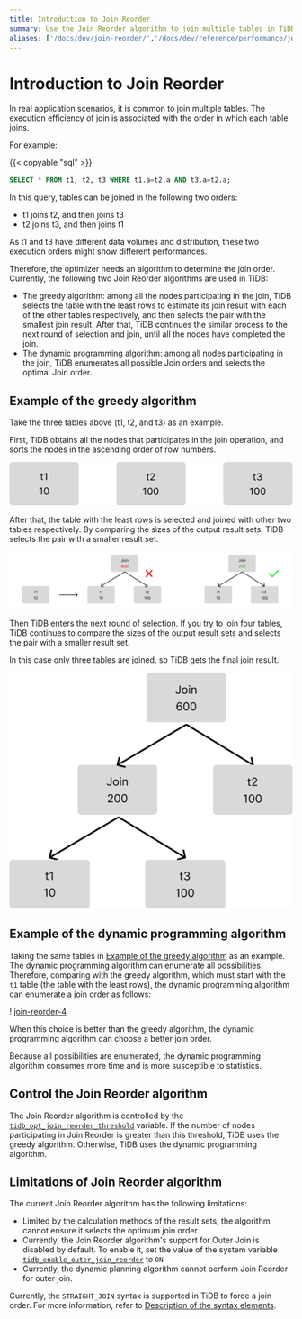 ```yaml
---
title: Introduction to Join Reorder
summary: Use the Join Reorder algorithm to join multiple tables in TiDB.
aliases: ['/docs/dev/join-reorder/','/docs/dev/reference/performance/join-reorder/']
---
```


# Introduction to Join Reorder

In real application scenarios, it is common to join multiple tables. The execution efficiency of join is associated with the order in which each table joins.

For example:

{{< copyable "sql" >}}

```sql
SELECT * FROM t1, t2, t3 WHERE t1.a=t2.a AND t3.a=t2.a;
```

In this query, tables can be joined in the following two orders:

- t1 joins t2, and then joins t3
- t2 joins t3, and then joins t1

As t1 and t3 have different data volumes and distribution, these two execution orders might show different performances.

Therefore, the optimizer needs an algorithm to determine the join order. Currently, the following two Join Reorder algorithms are used in TiDB:

- The greedy algorithm: among all the nodes participating in the join, TiDB selects the table with the least rows to estimate its join result with each of the other tables respectively, and then selects the pair with the smallest join result. After that, TiDB continues the similar process to the next round of selection and join, until all the nodes have completed the join.
- The dynamic programming algorithm: among all nodes participating in the join, TiDB enumerates all possible Join orders and selects the optimal Join order.

## Example of the greedy algorithm

Take the three tables above (t1, t2, and t3) as an example.

First, TiDB obtains all the nodes that participates in the join operation, and sorts the nodes in the ascending order of row numbers.

![join-reorder-1](/media/join-reorder-1.png)

After that, the table with the least rows is selected and joined with other two tables respectively. By comparing the sizes of the output result sets, TiDB selects the pair with a smaller result set.

![join-reorder-2](/media/join-reorder-2.png)

Then TiDB enters the next round of selection. If you try to join four tables, TiDB continues to compare the sizes of the output result sets and selects the pair with a smaller result set.

In this case only three tables are joined, so TiDB gets the final join result.

![join-reorder-3](/media/join-reorder-3.png)

## Example of the dynamic programming algorithm

Taking the same tables in [Example of the greedy algorithm](#example-of-the-greedy-algorithm) as an example. The dynamic programming algorithm can enumerate all possibilities. Therefore, comparing with the greedy algorithm, which must start with the `t1` table (the table with the least rows), the dynamic programming algorithm can enumerate a join order as follows:

! [join-reorder-4](/media/join-reorder-4.png)

When this choice is better than the greedy algorithm, the dynamic programming algorithm can choose a better join order.

Because all possibilities are enumerated, the dynamic programming algorithm consumes more time and is more susceptible to statistics.

## Control the Join Reorder algorithm

The Join Reorder algorithm is controlled by the [`tidb_opt_join_reorder_threshold`](/system-variables.md#tidb_opt_join_reorder_threshold) variable. If the number of nodes participating in Join Reorder is greater than this threshold, TiDB uses the greedy algorithm. Otherwise, TiDB uses the dynamic programming algorithm.

## Limitations of Join Reorder algorithm

The current Join Reorder algorithm has the following limitations:

- Limited by the calculation methods of the result sets, the algorithm cannot ensure it selects the optimum join order.
- Currently, the Join Reorder algorithm's support for Outer Join is disabled by default. To enable it, set the value of the system variable [`tidb_enable_outer_join_reorder`](/system-variables.md#tidb_enable_outer_join_reorder-new-in-v610) to `ON`.
- Currently, the dynamic planning algorithm cannot perform Join Reorder for outer join.

Currently, the `STRAIGHT_JOIN` syntax is supported in TiDB to force a join order. For more information, refer to [Description of the syntax elements](/sql-statements/sql-statement-select.md#description-of-the-syntax-elements).

